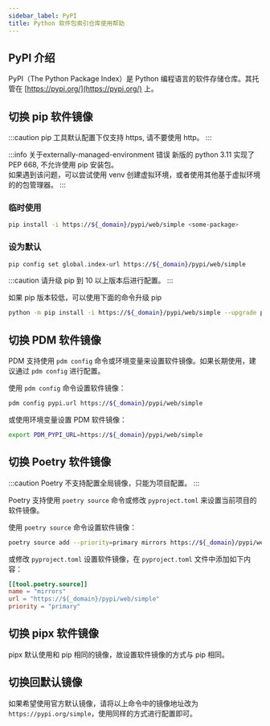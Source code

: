 ```yaml
---
sidebar_label: PyPI
title: Python 软件包索引仓库使用帮助
---
```


## PyPI 介绍

PyPI（The Python Package Index）是 Python 编程语言的软件存储仓库。其托管在 [https://pypi.org/](https://pypi.org/) 上。

## 切换 pip 软件镜像

:::caution
pip 工具默认配置下仅支持 https, 请不要使用 http。
:::

:::info 关于externally-managed-environment 错误
新版的 python 3.11 实现了 PEP 668, 不允许使用 pip 安装包。  
如果遇到该问题，可以尝试使用 venv 创建虚拟环境，或者使用其他基于虚拟环境的的包管理器。
:::

### 临时使用

```bash varcode
pip install -i https://${_domain}/pypi/web/simple <some-package>
```

### 设为默认

```bash varcode
pip config set global.index-url https://${_domain}/pypi/web/simple
```

:::caution
请升级 pip 到 10 以上版本后进行配置。
:::

如果 pip 版本较低，可以使用下面的命令升级 pip
```bash varcode
python -m pip install -i https://${_domain}/pypi/web/simple --upgrade pip
```

## 切换 PDM 软件镜像

PDM 支持使用 `pdm config` 命令或环境变量来设置软件镜像。如果长期使用，建议通过 `pdm config` 进行配置。

使用 `pdm config` 命令设置软件镜像：
```bash varcode
pdm config pypi.url https://${_domain}/pypi/web/simple
```

或使用环境变量设置 PDM 软件镜像：
```bash varcode
export PDM_PYPI_URL=https://${_domain}/pypi/web/simple
```

## 切换 Poetry 软件镜像

:::caution
Poetry 不支持配置全局镜像，只能为项目配置。
:::

Poetry 支持使用 `poetry source` 命令或修改 `pyproject.toml` 来设置当前项目的软件镜像。

使用 `poetry source` 命令设置软件镜像：
```bash varcode
poetry source add --priority=primary mirrors https://${_domain}/pypi/web/simple
```

或修改 `pyproject.toml` 设置软件镜像，在 `pyproject.toml` 文件中添加如下内容：
```toml varcode
[[tool.poetry.source]]
name = "mirrors"
url = "https://${_domain}/pypi/web/simple"
priority = "primary"
```

## 切换 pipx 软件镜像

pipx 默认使用和 pip 相同的镜像，故设置软件镜像的方式与 pip 相同。

## 切换回默认镜像

如果希望使用官方默认镜像，请将以上命令中的镜像地址改为 `https://pypi.org/simple`，使用同样的方式进行配置即可。
